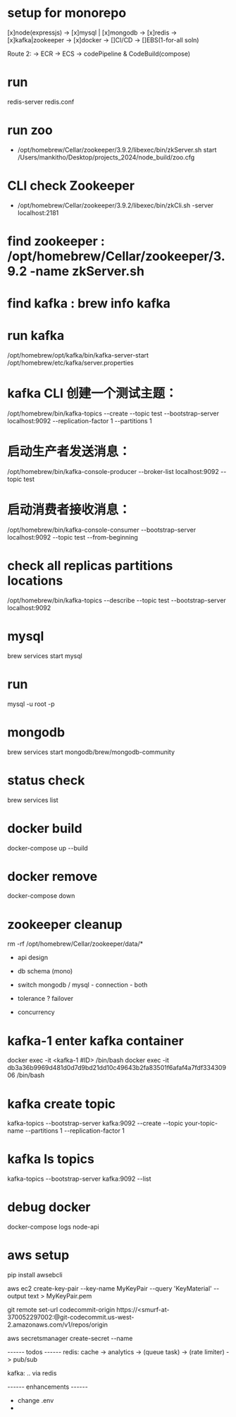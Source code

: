 # setup for monorepo
[x]node(expressjs) 
-> [x]mysql | [x]mongodb -> [x]redis -> [x]kafka|zookeeper -> [x]docker -> []CI/CD -> []EBS(1-for-all soln)  

Route 2: 
-> ECR -> ECS -> codePipeline & CodeBuild(compose)

# run 
redis-server redis.conf

# run zoo
- /opt/homebrew/Cellar/zookeeper/3.9.2/libexec/bin/zkServer.sh start /Users/mankitho/Desktop/projects_2024/node_build/zoo.cfg

# CLI check Zookeeper
- /opt/homebrew/Cellar/zookeeper/3.9.2/libexec/bin/zkCli.sh -server localhost:2181
  
# find zookeeper :  /opt/homebrew/Cellar/zookeeper/3.9.2 -name zkServer.sh
# find kafka : brew info kafka

# run kafka 
/opt/homebrew/opt/kafka/bin/kafka-server-start /opt/homebrew/etc/kafka/server.properties

# kafka CLI 创建一个测试主题：
/opt/homebrew/bin/kafka-topics --create --topic test --bootstrap-server localhost:9092 --replication-factor 1 --partitions 1
# 启动生产者发送消息：
/opt/homebrew/bin/kafka-console-producer --broker-list localhost:9092 --topic test
# 启动消费者接收消息：
/opt/homebrew/bin/kafka-console-consumer --bootstrap-server localhost:9092 --topic test --from-beginning

# check all replicas partitions locations
/opt/homebrew/bin/kafka-topics --describe --topic test --bootstrap-server localhost:9092


# mysql
brew services start mysql

# run
mysql -u root -p

# mongodb
brew services start mongodb/brew/mongodb-community
# status check 
brew services list

# docker build
docker-compose up --build

# docker remove
docker-compose down

# zookeeper cleanup
rm -rf /opt/homebrew/Cellar/zookeeper/data/*

- api design 
- db schema (mono) 
- switch mongodb / mysql  - connection - both

- tolerance ? failover
- concurrency

# kafka-1 enter kafka container
docker exec -it <kafka-1 #ID> /bin/bash
docker exec -it db3a36b9969d481d0d7d9bd21dd10c49643b2fa83501f6afaf4a7fdf33430906 /bin/bash

# kafka create topic
kafka-topics --bootstrap-server kafka:9092 --create --topic your-topic-name --partitions 1 --replication-factor 1

# kafka ls topics
kafka-topics --bootstrap-server kafka:9092 --list


# debug docker 
docker-compose logs node-api


# aws setup
pip install awsebcli

aws ec2 create-key-pair --key-name MyKeyPair --query 'KeyMaterial' --output text > MyKeyPair.pem

git remote set-url codecommit-origin https://<smurf-at-370052297002:<password>@git-codecommit.us-west-2.amazonaws.com/v1/repos/origin



aws secretsmanager create-secret --name 


------ todos ------
redis: cache -> analytics -> (queue task) -> (rate limiter) -> pub/sub

kafka: .. via redis 





------ enhancements ------
- change .env
- [](kubernetes)